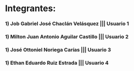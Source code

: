 # Integrantes:

### 1) Job Gabriel José Chaclán Velásquez     ||| Usuario 1
### 1) Milton Juan Antonio Aguilar Castillo   ||| Usuario 2
### 1) José Ottoniel Noriega Carías           ||| Usuario 3
### 1) Ethan Eduardo Ruiz Estrada             ||| Usuario 4